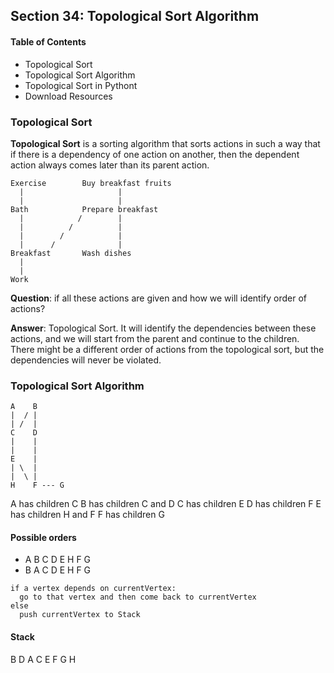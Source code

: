 ## Section 34: Topological Sort Algorithm

#### Table of Contents
- Topological Sort
- Topological Sort Algorithm
- Topological Sort in Pythont
- Download Resources


### Topological Sort

**Topological Sort** is a sorting algorithm that sorts actions in such a way that
if there is a dependency of one action on another, then the dependent action
always comes later than its parent action.

```
Exercise        Buy breakfast fruits
  |                     |
  |                     |
Bath            Prepare breakfast
  |            /        |
  |          /          |
  |        /            |
  |      /              |
Breakfast       Wash dishes
  |
  |
Work
```
**Question**: if all these actions are given and how we will identify order of actions?

**Answer**: Topological Sort. It will identify the dependencies between these actions, and we will start from the parent and continue to the children. There
might be a different order of actions from the topological sort, but the
dependencies will never be violated.



### Topological Sort Algorithm
```
A    B
|  / |
| /  |
C    D
|    |
|    |
E    |
| \  |
|  \ |
H    F --- G
```
A has children C
B has children C and D
C has children E
D has children F
E has children H and F
F has children G

#### Possible orders
- A B C D E H F G
- B A C D E H F G

```
if a vertex depends on currentVertex:
  go to that vertex and then come back to currentVertex
else
  push currentVertex to Stack
```

#### Stack
B D A C E F G H
